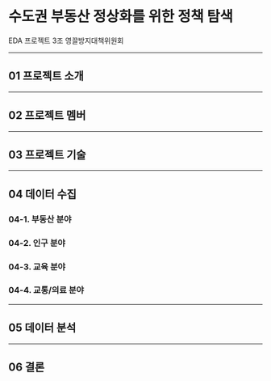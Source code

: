 # 수도권 부동산 정상화를 위한 정책 탐색
EDA 프로젝트 3조 영끌방지대책위원회

***
## 01 프로젝트 소개


***
## 02 프로젝트 멤버


***
## 03 프로젝트 기술


***
## 04 데이터 수집

### 04-1. 부동산 분야
### 04-2. 인구 분야
### 04-3. 교육 분야
### 04-4. 교통/의료 분야


***
## 05 데이터 분석


***
## 06 결론


